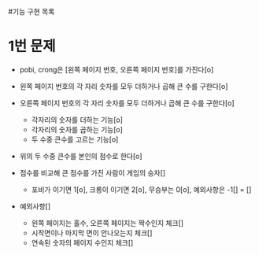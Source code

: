 #기능 구현 목록

# 1번 문제
- pobi, crong은 [왼쪽 페이지 번호, 오른쪽 페이지 번호]를 가진다[o]
- 왼쪽 페이지 번호의 각 자리 숫자를 모두 더하거나 곱해 큰 수를 구한다[o]
- 오른쪽 페이지 번호의 각 자리 숫자를 모두 더하거나 곱해 큰 수를 구한다[o]
  - 각자리의 숫자를 더하는 기능[o]
  - 각자리의 숫자를 곱하는 기능[o]
  - 두 수중 큰수를 고르는 기능[o]

- 위의 두 수중 큰수를 본인의 점수로 한다[o]
- 점수를 비교해 큰 점수를 가진 사람이 게임의 승자[]
  - 포비가 이기면 1[o], 크롱이 이기면 2[o], 무승부는 0[o], 예외사항은 -1[] = []

- 예외사항[]
  - 왼쪽 페이지는 홀수, 오른쪽 페이지는 짝수인지 체크[]
  - 시작면이나 마지막 면이 안나오는지 체크[]
  - 연속된 숫자의 페이지 수인지 체크[]